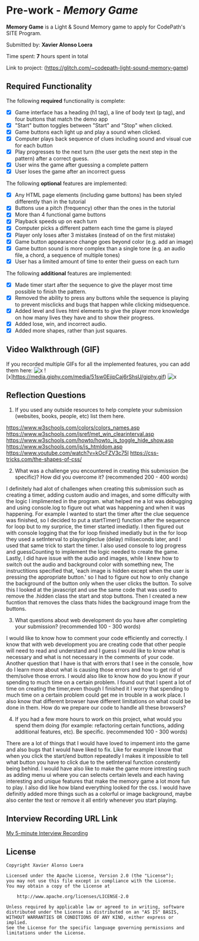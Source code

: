 # Pre-work - *Memory Game*

**Memory Game** is a Light & Sound Memory game to apply for CodePath's SITE Program. 

Submitted by: **Xavier Alonso Loera**

Time spent: **7** hours spent in total

Link to project: (https://glitch.com/~codepath-light-sound-memory-game)

## Required Functionality

The following **required** functionality is complete:

* [x] Game interface has a heading (h1 tag), a line of body text (p tag), and four buttons that match the demo app
* [x] "Start" button toggles between "Start" and "Stop" when clicked. 
* [x] Game buttons each light up and play a sound when clicked. 
* [x] Computer plays back sequence of clues including sound and visual cue for each button
* [x] Play progresses to the next turn (the user gets the next step in the pattern) after a correct guess. 
* [x] User wins the game after guessing a complete pattern
* [x] User loses the game after an incorrect guess

The following **optional** features are implemented:

* [x] Any HTML page elements (including game buttons) has been styled differently than in the tutorial
* [x] Buttons use a pitch (frequency) other than the ones in the tutorial
* [x] More than 4 functional game buttons
* [x] Playback speeds up on each turn
* [x] Computer picks a different pattern each time the game is played
* [x] Player only loses after 3 mistakes (instead of on the first mistake)
* [x] Game button appearance change goes beyond color (e.g. add an image)
* [x] Game button sound is more complex than a single tone (e.g. an audio file, a chord, a sequence of multiple tones)
* [x] User has a limited amount of time to enter their guess on each turn

The following **additional** features are implemented:

- [x] Made timer start after the sequence to give the player most time possible to finish the pattern.
- [x] Removed the ability to press any buttons while the sequence is playing to prevent misclicks and bugs that happen while clicking midsequence.
- [x] Added level and lives html elements to give the player more knowledge on how many lives they have and to show their progress.
- [x] Added lose, win, and incorrect audio.
- [x] Added more shapes, rather than just squares.

## Video Walkthrough (GIF)

If you recorded multiple GIFs for all the implemented features, you can add them here:
![x](https://media.giphy.com/media/yQGAtdftZcD5AHgOle/giphy.gif)
![x]https://media.giphy.com/media/51sw0EjipCaj6rShsU/giphy.gif)
![x](https://media.giphy.com/media/sbNCnD1KwtziT67aKv/giphy.gif)


## Reflection Questions
1. If you used any outside resources to help complete your submission (websites, books, people, etc) list them here.

https://www.w3schools.com/colors/colors_names.asp
https://www.w3schools.com/jsref/met_win_clearinterval.asp
https://www.w3schools.com/howto/howto_js_toggle_hide_show.asp
https://www.w3schools.com/js/js_htmldom.asp
https://www.youtube.com/watch?v=kOcFZV3c75I
https://css-tricks.com/the-shapes-of-css/

2. What was a challenge you encountered in creating this submission (be specific)? How did you overcome it? (recommended 200 - 400 words) 

I definitely had alot of challenges when creating this submission such as creating a timer, adding custom audio and images, and some difficulty with the logic I implimented in the program. what helped me a lot was debugging and using console.log to figure out what was happening and when it was happening. For example I wanted to start the timer after the clue sequence was finished, so I decided to put a startTimer() function after the sequence for loop but to my surprice, the timer started imediatly. I then figured out with console logging that the for loop finished imediatly but in the for loop they used a setInterval to playsingleclue (delay) miliseconds later, and I used that same trick to start the timer. I also used console to log progress and guessCounting to implement the logic needed to create the game. Lastly, I did have issue with the audio and images, while I knew how to switch out the audio and background color with something new, The instructitions specified that, 'each image is hidden except when the user is pressing the appropriate button.' so I had to figure out how to only change the background of the button only when the user clicks the button. To solve this I looked at the javascript and use the same code that was used to remove the .hidden class the start and stop buttons. Then I created a new fucntion that removes the class thats hides the background image from the buttons.

3. What questions about web development do you have after completing your submission? (recommended 100 - 300 words) 

I would like to know how to comment your code efficiently and correctly. I know that with web development you are creating code that other people will need to read and understand and I guess I would like to know what is necessary and what is not necessary in the comments of your code. Another question that I have is that with errors that I see in the console, how do I learn more about what is causing those errors and how to get rid of them/solve those errors. I would also like to know how do you know if your spending to much time on a certain problem. I found out that I spent a lot of time on creating the timer,even though I finished it I worry that spending to much time on a certain problem could get me in trouble in a work place. I also know that different browser have different limitations on what could be done in them. How do we prepare our code to handle all these browsers?

4. If you had a few more hours to work on this project, what would you spend them doing (for example: refactoring certain functions, adding additional features, etc). Be specific. (recommended 100 - 300 words) 

There are a lot of things that I would have loved to impement into the game and also bugs that I would have liked to fix. Like for example I know that when you click the start/end button repeatedly I makes it impossible to tell what button you have to click due to the setInterval function constently being behind. I would have also like to make the game more intresting such as adding menu ui where you can selects certain levels and each having interesting and unique features that make the memory game a lot more fun to play. I also did like how bland everything looked for the css. I would have definitly added more things such as a colorful or image background, maybe also center the text or remove it all entirly whenever you start playing.



## Interview Recording URL Link

[My 5-minute Interview Recording](https://www.kapwing.com/videos/6247d4c4cace9c0067208311)


## License

    Copyright Xavier Alonso Loera

    Licensed under the Apache License, Version 2.0 (the "License");
    you may not use this file except in compliance with the License.
    You may obtain a copy of the License at

        http://www.apache.org/licenses/LICENSE-2.0

    Unless required by applicable law or agreed to in writing, software
    distributed under the License is distributed on an "AS IS" BASIS,
    WITHOUT WARRANTIES OR CONDITIONS OF ANY KIND, either express or implied.
    See the License for the specific language governing permissions and
    limitations under the License.
